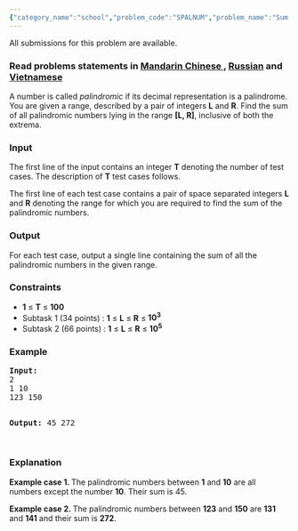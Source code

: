 ```yaml
---
{"category_name":"school","problem_code":"SPALNUM","problem_name":"Sum of palindromic numbers","languages_supported":{"0":"ADA","1":"ASM","2":"BASH","3":"BF","4":"C","5":"C99 strict","6":"CAML","7":"CLOJ","8":"CLPS","9":"CPP 4.3.2","10":"CPP 4.9.2","11":"CPP14","12":"CS2","13":"D","14":"ERL","15":"FORT","16":"FS","17":"GO","18":"HASK","19":"ICK","20":"ICON","21":"JAVA","22":"JS","23":"LISP clisp","24":"LISP sbcl","25":"LUA","26":"NEM","27":"NICE","28":"NODEJS","29":"PAS fpc","30":"PAS gpc","31":"PERL","32":"PERL6","33":"PHP","34":"PIKE","35":"PRLG","36":"PYPY","37":"PYTH","38":"PYTH 3.4","39":"RUBY","40":"SCALA","41":"SCM chicken","42":"SCM guile","43":"SCM qobi","44":"ST","45":"TCL","46":"TEXT","47":"WSPC"},"max_timelimit":1,"source_sizelimit":50000,"problem_author":"xcwgf666","problem_tester":"logic_iu","date_added":"27-08-2015","tags":{"0":"ad","1":"ltime28","2":"palindrome","3":"simple","4":"xcwgf666"},"editorial_url":"http://discuss.codechef.com/problems/SPALNUM","time":{"view_start_date":1440923400,"submit_start_date":1440923400,"visible_start_date":1440923400,"end_date":1735669800},"layout":"problem"}
---
```

<span class="solution-visible-txt">All submissions for this problem are available.</span><h3> Read problems statements in <a target="_blank" href="http://www.codechef.com/download/translated/LTIME28/mandarin/SPALNUM.pdf">Mandarin Chinese </a> , <a target="_blank" href="http://www.codechef.com/download/translated/LTIME28/russian/SPALNUM.pdf">Russian</a> and <a target="_blank" href="http://www.codechef.com/download/translated/LTIME28/vietnamese/SPALNUM.pdf">Vietnamese</a></h3>


<p>A number is called <i>palindromic</i> if its decimal representation is a palindrome. You are given a range, described by a pair of integers <b>L</b> and <b>R</b>. Find the sum of all palindromic numbers lying in the range <b>[L, R]</b>, inclusive of both the extrema.</p>

<h3>Input</h3>
<p>The first line of the input contains an integer <b>T</b> denoting the number of test cases. The description of <b>T</b> test cases follows.</p>
<p>The first line of each test case contains a pair of space separated integers <b>L</b> and <b>R</b> denoting the range for which you are required to find the sum of the palindromic numbers. </p>

<h3>Output</h3>
<p>For each test case, output a single line containing the sum of all the palindromic numbers in the given range.
</p>

<h3>Constraints</h3>
<ul>
<li><b>1</b> ≤ <b>T</b> ≤ <b>100</b></li>
<li>Subtask 1 (34 points) : <b>1</b> ≤ <b>L</b> ≤ <b>R</b> ≤ <b>10<sup>3</sup></b></li>
<li>Subtask 2 (66 points) : <b>1</b> ≤ <b>L</b> ≤ <b>R</b> ≤ <b>10<sup>5</sup></b></li>
</ul>

<h3>Example</h3>
<pre><b>Input:</b>
<tt>2
1 10
123 150</tt>

<b>Output:</b>
<tt>45
272</tt>

</pre>

<h3>Explanation</h3>
<p><b>Example case 1. </b>The palindromic numbers between <b>1</b> and <b>10</b> are all numbers except the number <b>10</b>. Their sum is 45.</p>
<p><b>Example case 2. </b>The palindromic numbers between <b>123</b> and <b>150</b> are <b>131</b> and <b>141</b> and their sum is <b>272</b>.</p>